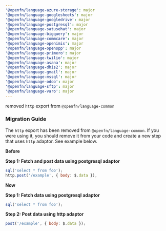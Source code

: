 ```yaml
---
'@openfn/language-azure-storage': major
'@openfn/language-googlesheets': major
'@openfn/language-googledrive': major
'@openfn/language-postgresql': major
'@openfn/language-satusehat': major
'@openfn/language-bigquery': major
'@openfn/language-commcare': major
'@openfn/language-openimis': major
'@openfn/language-openspp': major
'@openfn/language-primero': major
'@openfn/language-twilio': major
'@openfn/language-asana': major
'@openfn/language-dhis2': major
'@openfn/language-gmail': major
'@openfn/language-mssql': major
'@openfn/language-odoo': major
'@openfn/language-sftp': major
'@openfn/language-varo': major
---
```


removed `http` export from `@openfn/language-common`

### Migration Guide

The `http` export has been removed from `@openfn/language-common`. If you were
using it, you should remove it from your code and create a new step that uses
`http` adaptor. See example below.

**Before**

**Step 1: Fetch and post data using postgresql adaptor**

```js
sql('select * from foo');
http.post('/example', { body: $.data }),
```

**Now**

**Step 1: Fetch data using postgresql adaptor**

```js
sql('select * from foo');
```

**Step 2: Post data using http adaptor**

```js
post('/example', { body: $.data });
```
